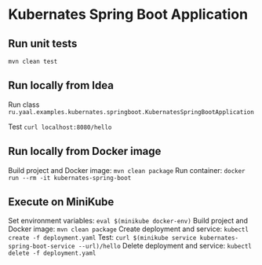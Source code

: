 # Kubernates Spring Boot Application

## Run unit tests
`mvn clean test`

## Run locally from Idea
Run class `ru.yaal.examples.kubernates.springboot.KubernatesSpringBootApplication`

Test `curl localhost:8080/hello`

## Run locally from Docker image
Build project and Docker image: `mvn clean package` 
Run container: `docker run --rm -it kubernates-spring-boot`

## Execute on MiniKube
Set environment variables: `eval $(minikube docker-env)`
Build project and Docker image: `mvn clean package`
Create deployment and service: `kubectl create -f deployment.yaml`
Test: `curl $(minikube service kubernates-spring-boot-service --url)/hello`
Delete deployment and service: `kubectl delete -f deployment.yaml`